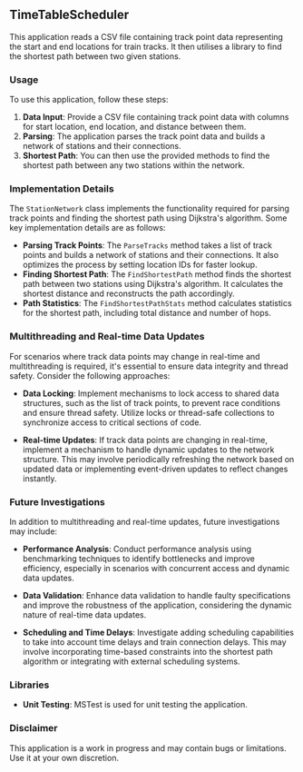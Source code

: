 ## TimeTableScheduler

This application reads a CSV file containing track point data representing the start and end locations for train tracks. It then utilises a library to find the shortest path between two given stations.

### Usage

To use this application, follow these steps:

1. **Data Input**: Provide a CSV file containing track point data with columns for start location, end location, and distance between them.
2. **Parsing**: The application parses the track point data and builds a network of stations and their connections.
3. **Shortest Path**: You can then use the provided methods to find the shortest path between any two stations within the network.

### Implementation Details

The `StationNetwork` class implements the functionality required for parsing track points and finding the shortest path using Dijkstra's algorithm. Some key implementation details are as follows:

- **Parsing Track Points**: The `ParseTracks` method takes a list of track points and builds a network of stations and their connections. It also optimizes the process by setting location IDs for faster lookup.
- **Finding Shortest Path**: The `FindShortestPath` method finds the shortest path between two stations using Dijkstra's algorithm. It calculates the shortest distance and reconstructs the path accordingly.
- **Path Statistics**: The `FindShortestPathStats` method calculates statistics for the shortest path, including total distance and number of hops.

### Multithreading and Real-time Data Updates

For scenarios where track data points may change in real-time and multithreading is required, it's essential to ensure data integrity and thread safety. Consider the following approaches:

- **Data Locking**: Implement mechanisms to lock access to shared data structures, such as the list of track points, to prevent race conditions and ensure thread safety. Utilize locks or thread-safe collections to synchronize access to critical sections of code.

- **Real-time Updates**: If track data points are changing in real-time, implement a mechanism to handle dynamic updates to the network structure. This may involve periodically refreshing the network based on updated data or implementing event-driven updates to reflect changes instantly.

### Future Investigations

In addition to multithreading and real-time updates, future investigations may include:

- **Performance Analysis**: Conduct performance analysis using benchmarking techniques to identify bottlenecks and improve efficiency, especially in scenarios with concurrent access and dynamic data updates.

- **Data Validation**: Enhance data validation to handle faulty specifications and improve the robustness of the application, considering the dynamic nature of real-time data updates.

- **Scheduling and Time Delays**: Investigate adding scheduling capabilities to take into account time delays and train connection delays. This may involve incorporating time-based constraints into the shortest path algorithm or integrating with external scheduling systems.

### Libraries

- **Unit Testing**: MSTest is used for unit testing the application.

### Disclaimer

This application is a work in progress and may contain bugs or limitations. Use it at your own discretion.
